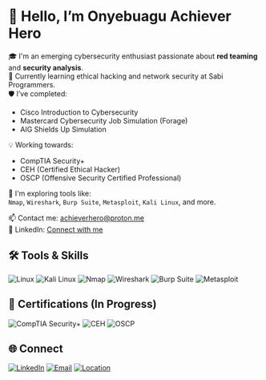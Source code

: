 # 👋 Hello, I’m Onyebuagu Achiever Hero

🎓 I'm an emerging cybersecurity enthusiast passionate about **red teaming** and **security analysis**.  
🔐 Currently learning ethical hacking and network security at Sabi Programmers.  
🛡️ I’ve completed:
- Cisco Introduction to Cybersecurity
- Mastercard Cybersecurity Job Simulation (Forage)
- AIG Shields Up Simulation

💡 Working towards:
- CompTIA Security+
- CEH (Certified Ethical Hacker)
- OSCP (Offensive Security Certified Professional)

🔭 I'm exploring tools like:  
`Nmap`, `Wireshark`, `Burp Suite`, `Metasploit`, `Kali Linux`, and more.

📫 Contact me: achieverhero@proton.me  
🔗 LinkedIn: [Connect with me](https://www.linkedin.com/in/achiever-onyebuagu-267958369)  

## 🛠️ Tools & Skills
![Linux](https://img.shields.io/badge/Linux-FCC624?logo=linux&logoColor=black&style=flat)
![Kali Linux](https://img.shields.io/badge/Kali_Linux-557C94?logo=kali-linux&logoColor=white&style=flat)
![Nmap](https://img.shields.io/badge/Nmap-004575?logo=nmap&logoColor=white&style=flat)
![Wireshark](https://img.shields.io/badge/Wireshark-1679A7?logo=wireshark&logoColor=white&style=flat)
![Burp Suite](https://img.shields.io/badge/Burp_Suite-FF6F00?logo=burpsuite&logoColor=white&style=flat)
![Metasploit](https://img.shields.io/badge/Metasploit-000000?logo=metasploit&logoColor=white&style=flat)

## 🎯 Certifications (In Progress)
![CompTIA Security+](https://img.shields.io/badge/Security%2B-In_Progress-red?logo=comptia&style=flat)
![CEH](https://img.shields.io/badge/CEH-In_Progress-red?logo=ec-council&style=flat)
![OSCP](https://img.shields.io/badge/OSCP-In_Progress-red?logo=offensive-security&style=flat)

## 🌐 Connect
[![LinkedIn](https://img.shields.io/badge/LinkedIn-blue?logo=linkedin&logoColor=white)](https://www.linkedin.com/in/achiever-onyebuagu-267958369)
[![Email](https://img.shields.io/badge/Email-achieverhero@proton.me-green?logo=gmail&logoColor=white)](mailto:achieverhero@proton.me)
[![Location](https://img.shields.io/badge/Nigeria-🇳🇬-lightgrey)](#)


